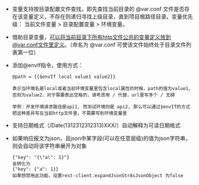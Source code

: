 
* 变量支持按目录配置文件查找，即先查找当前目录的 @var.conf 文件是否存在该变量定义，不存在则递归寻找上级目录，直到项目根路径目录。变量优先级： 当前文件变量 > 目录配置变量 > 环境变量。
* 借助目录变量，可以将当前目录下所有http文件公共的变量定义放到@var.conf文件里定义。（命名为 @var.conf 可使该文件始终处于目录文件列表第一位）

* 添加@envIf指令，使用方式：
  ```
  @path = {{$envIf local value1 value2}}

  表示当环境名是local或者当前环境变量里包含local属性的时候，path的值为value1, 否则为value2，对于需要表达空格的，请考虑用 / 代替，url里写多个 / 无碍

  举例：开发环境请求路径是api1, 而测试环境则是 api2, 那么可以通过$envIf的方式把这种差异写在当前http文件里，不需要写到环境变量里
  ```

* 支持日期格式（/Date(1312312312313)XXX/）自动解释为可读日期格式

* 如果响应报文为json，且json中某字段(可以在任意层级)的值为json字符串，则会自动将该字符串展开为对象  
  ```
  {"key": "{\"a\": 1}"} 
  会转化为 
  {"key": {"a": 1}} 
  如果想禁用此功能，设置rest-client.expandJsonStrAsJsonObject 为false
  ```
